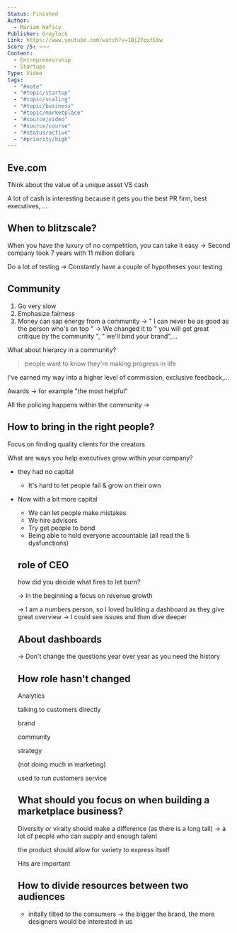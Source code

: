 ```yaml
---
Status: Finished
Author:
  - Mariam Naficy
Publisher: Greylock
Link: https://www.youtube.com/watch?v=1BjZfqxtE6w
Score /5: ⭐️⭐️⭐️
Content:
  - Entrepreneurship
  - Startups
Type: Video
tags:
  - "#note"
  - "#topic/startup"
  - "#topic/scaling"
  - "#topic/business"
  - "#topic/marketplace"
  - "#source/video"
  - "#source/course"
  - "#status/active"
  - "#priority/high"
---
```

## Eve.com

  

Think about the value of a unique asset VS cash

A lot of cash is interesting because it gets you the best PR firm, best executives, ...

  

## When to blitzscale?

When you have the luxury of no competition, you can take it easy → Second company took 7 years with 11 million dollars

  

Do a lot of testing → Constantly have a couple of hypotheses your testing

  

## Community

1. Go very slow
2. Emphasize fairness
3. Money can sap energy from a community → " I can never be as good as the person who's on top " → We changed it to " you will get great critique by the community ", " we'll bind your brand",...

  

What about hierarcy in a community?

  

> people want to know they're making progress in life

I've earned my way into a higher level of commission, exclusive feedback,...

  

Awards → for example "the most helpful"

  

All the policing happens within the community →

  

## How to bring in the right people?

Focus on finding quality clients for the creators

  

What are ways you help executives grow within your company?

- they had no capital
    - It's hard to let people fail & grow on their own
- Now with a bit more capital
    
    - We can let people make mistakes
    - We hire advisors
    - Try get people to bond
    - Being able to hold everyone accountable (all read the 5 dysfunctions)
    
      
    
    ## role of CEO
    
      
    
    how did you decide what fires to let burn?
    
    → In the beginning a focus on revenue growth
    
    → I am a numbers person, so I loved building a dashboard as they give great overview → I could see issues and then dive deeper
    
      
    
    ## About dashboards
    
    → Don't change the questions year over year as you need the history
    
      
    
    ## How role hasn't changed
    
    Analytics
    
    talking to customers directly
    
    brand
    
    community
    
    strategy
    
    (not doing much in marketing)
    
    used to run customers service
    
      
    
      
    
    ## What should you focus on when building a marketplace business?
    
      
    
    Diversity or viraity should make a difference (as there is a long tail) → a lot of people who can supply and enough talent
    
    the product should allow for variety to express itself
    
    Hits are important
    
      
    
    ## How to divide resources between two audiences
    
    - initally tilted to the consumers → the bigger the brand, the more designers would be interested in us